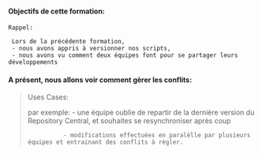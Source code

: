 
#### Objectifs de cette formation:
```
Rappel:

 Lors de la précédente formation,
 - nous avons appris à versionner nos scripts,
 - nous avons vu comment deux équipes font pour se partager leurs développements
 ```
 


#### A présent, nous allons voir comment gèrer les conflits: 

>Uses Cases:
>
> par exemple:  - une équipe oublie de repartir de la dernière version du Repository Central, et souhaites se resynchroniser après coup
>
>               - modifications effectuées en paralèlle par plusieurs équipes et entrainant des conflits à règler.

